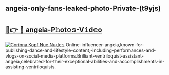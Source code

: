 ## angeia-only-fans​-leaked-photo​-Private-(t9yjs)


# <h2><a href="https://mediaupload.pro?title=angeia&ref=git">🔗👉 🔴 angeia-P𝚑ot𝚘𝚜-V𝚒d𝚎o</a></h2>

[![Corinna Kopf Nue Nu𝚍e𝚜](https://i.imgur.com/0qMVB7G.gif)](https://mediaupload.pro?title=angeia&ref=git)
Online-influencer-angeia,known-for-publishing-dance-and-lifestyle-content,-including-performances-and-vlogs-on-social-media-platforms.Brilliant-ventriloquist-assistant-angeia,celebrated-for-their-exceptional-abilities-and-accomplishments-in-assisting-ventriloquists.  